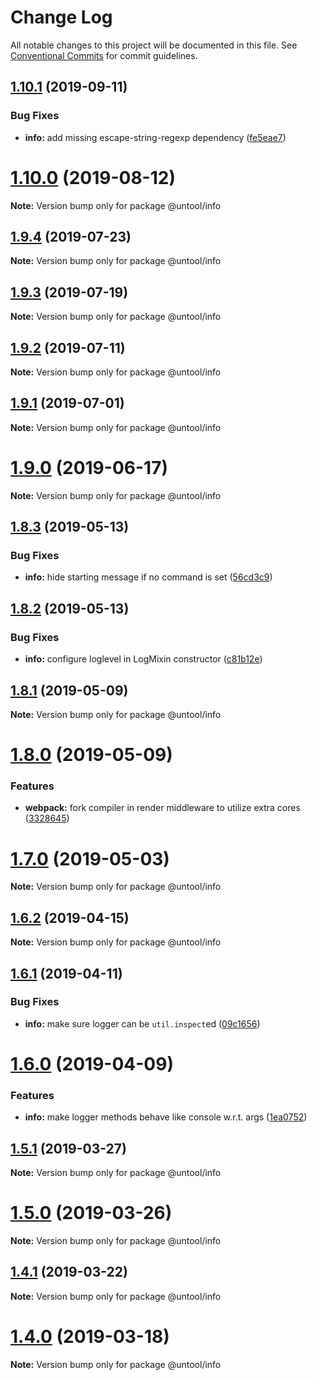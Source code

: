 # Change Log

All notable changes to this project will be documented in this file.
See [Conventional Commits](https://conventionalcommits.org) for commit guidelines.

## [1.10.1](https://github.com/untool/untool/compare/v1.10.0...v1.10.1) (2019-09-11)


### Bug Fixes

* **info:** add missing escape-string-regexp dependency ([fe5eae7](https://github.com/untool/untool/commit/fe5eae7))





# [1.10.0](https://github.com/untool/untool/compare/v1.9.4...v1.10.0) (2019-08-12)

**Note:** Version bump only for package @untool/info





## [1.9.4](https://github.com/untool/untool/compare/v1.9.3...v1.9.4) (2019-07-23)

**Note:** Version bump only for package @untool/info





## [1.9.3](https://github.com/untool/untool/compare/v1.9.2...v1.9.3) (2019-07-19)

**Note:** Version bump only for package @untool/info





## [1.9.2](https://github.com/untool/untool/compare/v1.9.1...v1.9.2) (2019-07-11)

**Note:** Version bump only for package @untool/info





## [1.9.1](https://github.com/untool/untool/compare/v1.9.0...v1.9.1) (2019-07-01)

**Note:** Version bump only for package @untool/info





# [1.9.0](https://github.com/untool/untool/compare/v1.8.3...v1.9.0) (2019-06-17)

**Note:** Version bump only for package @untool/info





## [1.8.3](https://github.com/untool/untool/compare/v1.8.2...v1.8.3) (2019-05-13)


### Bug Fixes

* **info:** hide starting message if no command is set ([56cd3c9](https://github.com/untool/untool/commit/56cd3c9))





## [1.8.2](https://github.com/untool/untool/compare/v1.8.1...v1.8.2) (2019-05-13)


### Bug Fixes

* **info:** configure loglevel in LogMixin constructor ([c81b12e](https://github.com/untool/untool/commit/c81b12e))





## [1.8.1](https://github.com/untool/untool/compare/v1.8.0...v1.8.1) (2019-05-09)

**Note:** Version bump only for package @untool/info





# [1.8.0](https://github.com/untool/untool/compare/v1.7.0...v1.8.0) (2019-05-09)


### Features

* **webpack:** fork compiler in render middleware to utilize extra cores ([3328645](https://github.com/untool/untool/commit/3328645))





# [1.7.0](https://github.com/untool/untool/compare/v1.6.2...v1.7.0) (2019-05-03)

**Note:** Version bump only for package @untool/info





## [1.6.2](https://github.com/untool/untool/compare/v1.6.1...v1.6.2) (2019-04-15)

**Note:** Version bump only for package @untool/info





## [1.6.1](https://github.com/untool/untool/compare/v1.6.0...v1.6.1) (2019-04-11)


### Bug Fixes

* **info:** make sure logger can be `util.inspect`ed ([09c1656](https://github.com/untool/untool/commit/09c1656))





# [1.6.0](https://github.com/untool/untool/compare/v1.5.1...v1.6.0) (2019-04-09)


### Features

* **info:** make logger methods behave like console w.r.t. args ([1ea0752](https://github.com/untool/untool/commit/1ea0752))





## [1.5.1](https://github.com/untool/untool/compare/v1.5.0...v1.5.1) (2019-03-27)

**Note:** Version bump only for package @untool/info





# [1.5.0](https://github.com/untool/untool/compare/v1.4.1...v1.5.0) (2019-03-26)

**Note:** Version bump only for package @untool/info





## [1.4.1](https://github.com/untool/untool/compare/v1.4.0...v1.4.1) (2019-03-22)

**Note:** Version bump only for package @untool/info





# [1.4.0](https://github.com/untool/untool/compare/v1.3.1...v1.4.0) (2019-03-18)

**Note:** Version bump only for package @untool/info
